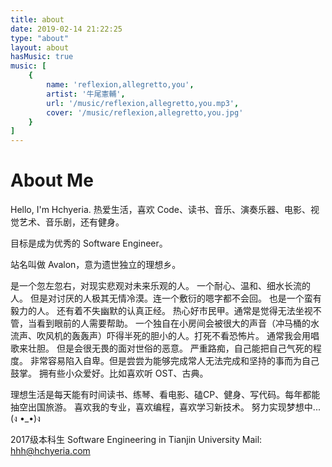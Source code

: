 ```yaml
---
title: about
date: 2019-02-14 21:22:25
type: "about"
layout: about
hasMusic: true
music: [
    {
        name: 'reflexion,allegretto,you',
        artist: '牛尾憲輔',
        url: '/music/reflexion,allegretto,you.mp3',
        cover: '/music/reflexion,allegretto,you.jpg'
    }
]
---
```


# About Me

Hello, I'm Hchyeria. 
热爱生活，喜欢 Code、读书、音乐、演奏乐器、电影、视觉艺术、音乐剧，还有健身。

目标是成为优秀的 Software Engineer。

站名叫做 Avalon，意为遗世独立的理想乡。

是一个忽左忽右，对现实悲观对未来乐观的人。
一个耐心、温和、细水长流的人。
但是对讨厌的人极其无情冷漠。连一个敷衍的嗯字都不会回。
也是一个蛮有毅力的人。
还有着不失幽默的认真正经。
热心好市民甲。通常是觉得无法坐视不管，当看到眼前的人需要帮助。
一个独自在小房间会被很大的声音（冲马桶的水流声、吹风机的轰轰声）吓得半死的胆小的人。打死不看恐怖片。
通常我会用唱歌来壮胆。
但是会很无畏的面对世俗的恶意。
严重路痴，自己能把自己气死的程度。
非常容易陷入自卑。但是尝尝为能够完成常人无法完成和坚持的事而为自己鼓掌。
拥有些小众爱好。比如喜欢听 OST、古典。

理想生活是每天能有时间读书、练琴、看电影、磕CP、健身、写代码。每年都能抽空出国旅游。
喜欢我的专业，喜欢编程，喜欢学习新技术。
努力实现梦想中...(ง •_•)ง

2017级本科生
Software Engineering in Tianjin University
Mail: [hhh@hchyeria.com](mailto:hhh@hchyeria.com)